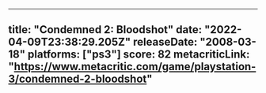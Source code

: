 
---
title: "Condemned 2: Bloodshot"
date: "2022-04-09T23:38:29.205Z"
releaseDate: "2008-03-18"
platforms: ["ps3"]
score: 82
metacriticLink: "https://www.metacritic.com/game/playstation-3/condemned-2-bloodshot"
---
